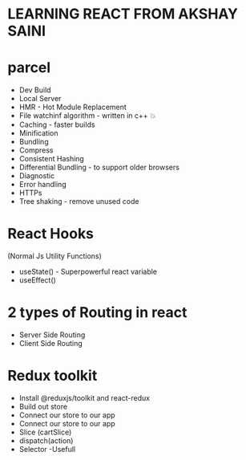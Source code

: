 # LEARNING REACT FROM AKSHAY SAINI

# parcel

- Dev Build
- Local Server
- HMR - Hot Module Replacement
- File watchinf algorithm - written in c++ 💥
- Caching - faster builds
- Minification
- Bundling
- Compress
- Consistent Hashing
- Differential Bundling - to support older browsers
- Diagnostic
- Error handling
- HTTPs
- Tree shaking - remove unused code

# React Hooks

(Normal Js Utility Functions)

- useState() - Superpowerful react variable
- useEffect()

# 2 types of Routing in react

- Server Side Routing
- Client Side Routing

# Redux toolkit

- Install @reduxjs/toolkit and react-redux
- Build out store
- Connect our store to our app
- Connect our store to our app
- Slice (cartSlice)
- dispatch(action)
- Selector
  -Usefull

